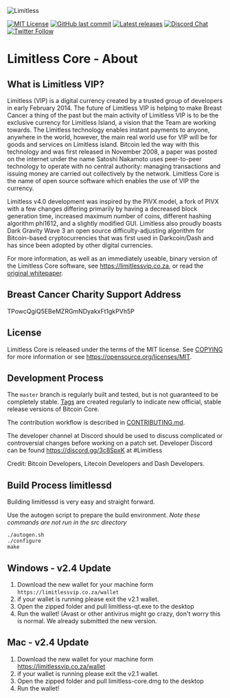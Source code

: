 ![Limitless](https://github.com/limitless/limitless-2-0/blob/master/src/qt/res/images/dixicoin_logo_horizontal.png)

[![MIT License](https://img.shields.io/apm/l/atomic-design-ui.svg?&color=success)](https://github.com/Limitless/blob/master/LICENSE)
[![GitHub last commit](https://img.shields.io/github/last-commit/google/skia.svg?style=flat&logo=Github&color=informational)]()
[![Latest releases](https://img.shields.io/badge/Download-latest%20wallet%20release-green.svg?style=flat&logo=Skyliner&color=important)](https://github.com/limitless/limitless-2-0/releases)
[![Discord Chat](https://img.shields.io/discord/473618220524240928.svg?style=flat&logo=Discord)](https://discordapp.com/invite/3c8SpxK)
[![Twitter Follow](https://img.shields.io/twitter/follow/limitless.svg?style=social)](https://twitter.com/Limitless)


Limitless Core - About
=====================================

What is Limitless VIP?
----------------

Limitless (VIP) is a digital currency created by a trusted group of developers in
early February 2014. The future of Limitless VIP is helping to make Breast Cancer
a thing of the past but the main activity of Limitless VIP is to be the exclusive 
currency for Limitless Island, a vision that the Team are working towards.
The Limitless technology enables instant payments to anyone, anywhere in the world, however,
the main real world use for VIP will be for goods and services on Limitless island. 
Bitcoin led the way with this technology and was first released in November 2008,
a paper was posted on the internet under the name Satoshi Nakamoto uses peer-to-peer
technology to operate with no central authority: managing transactions and issuing
money are carried out collectively by the network. Limitless Core is the name of
open source software which enables the use of VIP the currency. 

Limitless v4.0 development was inspired by the PIVX model, a fork of PIVX with a few changes
differing primarily by having a decreased block generation time, increased maximum number of coins, 
different hashing algorithm phi1612, and a slightly modified GUI.
Limitless also proudly boasts Dark Gravity Wave 3 an open source difficulty-adjusting algorithm
for Bitcoin-based cryptocurrencies that was first used in Darkcoin/Dash and has since
been adopted by other digital currencies.

For more information, as well as an immediately useable, binary version of
the Limitless Core software, see https://limitlessvip.co.za, or read the
[original whitepaper](https://limitlessvip.co.za/Limitless_VIP_White_Paper.pdf).

Breast Cancer Charity Support Address
-------

TPowcQgiQ5EBeMZRGmNDyakxFt1gkPVh5P


License
-------

Limitless Core is released under the terms of the MIT license. See [COPYING](COPYING) for more
information or see https://opensource.org/licenses/MIT.

Development Process
-------------------

The `master` branch is regularly built and tested, but is not guaranteed to be
completely stable. [Tags](https://github.com/limitless/limitless-2-0/tags) are created
regularly to indicate new official, stable release versions of Bitcoin Core.

The contribution workflow is described in [CONTRIBUTING.md](CONTRIBUTING.md).

The developer channel at Discord should be used to discuss complicated or controversial changes before
working on a patch set. Developer Discord can be found https://discord.gg/3c8SpxK at #Limitless

Credit: Bitcoin Developers, Litecoin Developers and Dash Developers.

Build Process limitlessd
-------------------------

Building limitlessd is very easy and straight forward.

Use the autogen script to prepare the build environment. *Note these commands are not run in the src directory*

    ./autogen.sh
    ./configure
    make

**Windows - v2.4 Update**
-------------------------
1. Download the new wallet for your machine form `https://limitlessvip.co.za/wallet`
2. if your wallet is running please exit the v2.1 wallet. 
3. Open the zipped folder and pull limitless-qt.exe to the desktop
4. Run the wallet! (Avast or other antivirus might go crazy, don't worry this is normal. We already submitted the new version.

**Mac - v2.4 Update**
-------------------------
1. Download the new wallet for your machine form https://limitlessvip.co.za/wallet
2. if your wallet is running please exit the v2.1 wallet. 
3. Open the zipped folder and pull limitless-core.dmg to the desktop
4. Run the wallet!
